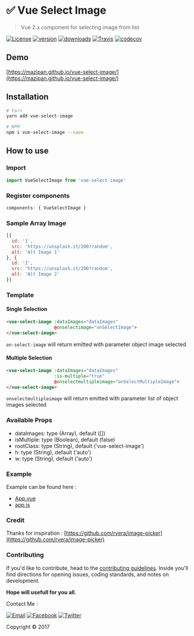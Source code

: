 # :white_check_mark: Vue Select Image

> Vue 2.x component for selecting image from list

[![License](https://img.shields.io/github/license/mazipan/vue-select-image.svg?maxAge=3600)](https://github.com/mazipan/vue-select-image) [![version](https://img.shields.io/npm/v/vue-select-image.svg)](https://www.npmjs.com/package/vue-select-image)
[![downloads](https://img.shields.io/npm/dt/vue-select-image.svg)](https://www.npmjs.com/package/vue-select-image) [![Travis](https://img.shields.io/travis/mazipan/vue-select-image.svg)](https://travis-ci.org/mazipan/vue-select-image)
[![codecov](https://codecov.io/gh/mazipan/vue-select-image/branch/master/graph/badge.svg)](https://codecov.io/gh/mazipan/vue-select-image)

## Demo

[https://mazipan.github.io/vue-select-image/](https://mazipan.github.io/vue-select-image/)

## Installation

```bash
# Yarn
yarn add vue-select-image

# NPM
npm i vue-select-image --save
```

## How to use

### Import

```javascript
import VueSelectImage from 'vue-select-image'
```

### Register components

```javascript
components: { VueSelectImage }
```

### Sample Array Image

```javascript
[{
  id: '1',
  src: 'https://unsplash.it/200?random',
  alt: 'Alt Image 1'
}, {
  id: '2',
  src: 'https://unsplash.it/200?random',
  alt: 'Alt Image 2'
}]
```

### Template

#### Single Selection

```html
<vue-select-image :dataImages="dataImages"
                  @onselectimage="onSelectImage">
</vue-select-image>
```

`on-select-image` will return emitted with parameter object image selected

#### Multiple Selection

```html
<vue-select-image :dataImages="dataImages"
                  :is-multiple="true"
                  @onselectmultipleimage="onSelectMultipleImage">
</vue-select-image>
```

`onselectmultipleimage` will return emitted with parameter list of object images selected

### Available Props

- dataImages: type (Array), default ([])
- isMultiple: type (Boolean), default (false)
- rootClass: type (String), default ('vue-select-image')
- h: type (String), default ('auto')
- w: type (String), default ('auto')

### Example

Example can be found here :

- [App.vue](https://github.com/mazipan/vue-select-image/blob/master/src/App.vue)
- [app.js](https://github.com/mazipan/vue-select-image/blob/master/src/app.js)

### Credit

Thanks for inspiration : [https://github.com/rvera/image-picker](https://github.com/rvera/image-picker)

### Contributing

If you'd like to contribute, head to the [contributing guidelines](/CONTRIBUTING.md). Inside you'll find directions for opening issues, coding standards, and notes on development.

**Hope will usefull for you all.**

Contact Me :

[![Email](https://img.shields.io/badge/mazipanneh-Email-yellow.svg?maxAge=3600)](mailto:mazipanneh@gmail.com) [![Facebook](https://img.shields.io/badge/mazipanneh-Facebook-blue.svg?maxAge=3600)](https://facebook.com/mazipanneh) [![Twitter](https://img.shields.io/badge/Maz_Ipan-Twitter-55acee.svg?maxAge=3600)](https://twitter.com/Maz_Ipan)

Copyright © 2017
